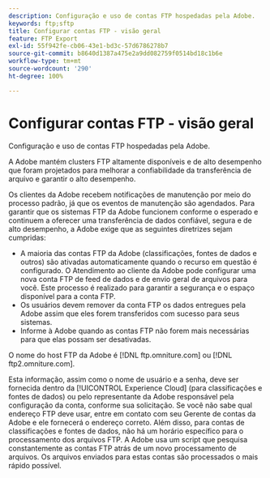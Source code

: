 ```yaml
---
description: Configuração e uso de contas FTP hospedadas pela Adobe.
keywords: ftp;sftp
title: Configurar contas FTP - visão geral
feature: FTP Export
exl-id: 55f942fe-cb06-43e1-bd3c-57d6786278b7
source-git-commit: b8640d1387a475e2a9dd082759f0514bd18c1b6e
workflow-type: tm+mt
source-wordcount: '290'
ht-degree: 100%

---
```


# Configurar contas FTP - visão geral

Configuração e uso de contas FTP hospedadas pela Adobe.

A Adobe mantém clusters FTP altamente disponíveis e de alto desempenho que foram projetados para melhorar a confiabilidade da transferência de arquivo e garantir o alto desempenho.

Os clientes da Adobe recebem notificações de manutenção por meio do processo padrão, já que os eventos de manutenção são agendados. Para garantir que os sistemas FTP da Adobe funcionem conforme o esperado e continuem a oferecer uma transferência de dados confiável, segura e de alto desempenho, a Adobe exige que as seguintes diretrizes sejam cumpridas:

* A maioria das contas FTP da Adobe (classificações, fontes de dados e outros) são ativadas automaticamente quando o recurso em questão é configurado. O Atendimento ao cliente da Adobe pode configurar uma nova conta FTP de feed de dados e de envio geral de arquivos para você. Este processo é realizado para garantir a segurança e o espaço disponível para a conta FTP.
* Os usuários devem remover da conta FTP os dados entregues pela Adobe assim que eles forem transferidos com sucesso para seus sistemas.
* Informe à Adobe quando as contas FTP não forem mais necessárias para que elas possam ser desativadas.

O nome do host FTP da Adobe é [!DNL ftp.omniture.com] ou [!DNL ftp2.omniture.com].

Esta informação, assim como o nome de usuário e a senha, deve ser fornecida dentro da [!UICONTROL Experience Cloud] (para classificações e fontes de dados) ou pelo representante da Adobe responsável pela configuração da conta, conforme sua solicitação. Se você não sabe qual endereço FTP deve usar, entre em contato com seu Gerente de contas da Adobe e ele fornecerá o endereço correto. Além disso, para contas de classificações e fontes de dados, não há um horário específico para o processamento dos arquivos FTP. A Adobe usa um script que pesquisa constantemente as contas FTP atrás de um novo processamento de arquivos. Os arquivos enviados para estas contas são processados o mais rápido possível.
